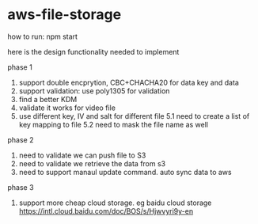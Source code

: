 # aws-file-storage

how to run:
npm start

here is the design functionality needed to implement

phase 1
1. support double encprytion, CBC+CHACHA20 for data key and data
2. support validation: use poly1305 for validation
3. find a better KDM
4. validate it works for video file
5. use different key, IV and salt for different file
    5.1 need to create a list of key mapping to file
    5.2 need to mask the file name as well

phase 2
1. need to validate we can push file to S3
2. need to validate we retrieve the data from s3
3. need to support manaul update command. auto sync data to aws

phase 3
1. support more cheap cloud storage. eg baidu cloud storage
https://intl.cloud.baidu.com/doc/BOS/s/Hjwvyri9y-en